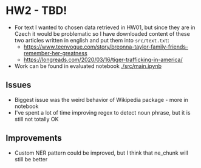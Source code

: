 # HW2 - TBD!

-   For text I wanted to chosen data retrieved in HW01, but since they are in Czech it would be problematic so I have downloaded content of these two articles written in english and put them into `src/text.txt`:
    -   https://www.teenvogue.com/story/breonna-taylor-family-friends-remember-her-greatness
    -   https://longreads.com/2020/03/16/tiger-trafficking-in-america/
-   Work can be found in evaluated notebook [./src/main.ipynb](./src/main.ipynb)

## Issues

-   Biggest issue was the weird behavior of Wikipedia package - more in notebook
-   I've spent a lot of time improving regex to detect noun phrase, but it is still not totally OK

## Improvements

-   Custom NER pattern could be improved, but I think that ne_chunk will still be better
